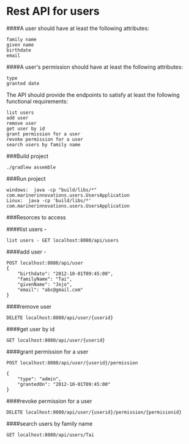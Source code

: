 # Rest API for users

####A user should have at least the following attributes:
```
family name
given name
birthdate
email
```
####A user's permission should have at least the following attributes:
```
type
granted date
```
The API should provide the endpoints to satisfy at least the following functional requirements:
```
list users
add user
remove user
get user by id
grant permission for a user
revoke permission for a user
search users by family name
```

###Build project
```
./gradlew assemble
```

###Run project
```
windows:  java -cp "build/libs/*" com.marinerinnovations.users.UsersApplication
Linux:  java -cp 'build/libs/*' com.marinerinnovations.users.UsersApplication
```


###Resorces to access

####list users -
```
list users - GET localhost:8080/api/users 
```
####add user - 
```
POST localhost:8080/api/user
{
    "birthdate": "2012-10-01T09:45:00",
    "familyName": "Tai",
    "givenName": "Jojo",
    "email": "abc@gmail.com"
}
```
####remove user
```
DELETE localhost:8080/api/user/{userid}
```
####get user by id
```
GET localhost:8080/api/user/{userid}
```
####grant permission for a user
```
POST localhost:8080/api/user/{userid}/permission

{
    "type": "admin",
    "grantedOn": "2012-10-01T09:45:00" 
}
```
####revoke permission for a user
```
DELETE localhost:8080/api/user/{userid}/permission/{permisionid}
```
####search users by family name
```
GET localhost:8080/api/users/Tai
```
